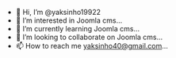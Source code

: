 - 👋 Hi, I’m @yaksinho19922
- 👀 I’m interested in Joomla cms...
- 🌱 I’m currently learning Joomla cms...
- 💞️ I’m looking to collaborate on Joomla cms...
- 📫 How to reach me yaksinho40@gmail.com...

<!---
yaksinho19922/yaksinho19922 is a ✨ special ✨ repository because its `README.md` (this file) appears on your GitHub profile.
You can click the Preview link to take a look at your changes.
--->
